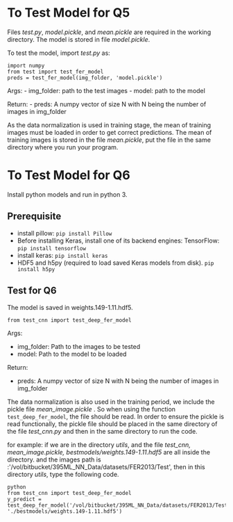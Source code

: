 # To Test Model for Q5
Files <i>test.py</i>, <i>model.pickle</i>, and <i>mean.pickle</i> are required in the working directory. The model is stored in file <i>model.pickle</i>.

To test the model, import <i>test.py</i> as:
```
import numpy
from test import test_fer_model
preds = test_fer_model(img_folder, 'model.pickle')
```
Args:
	- img_folder: path to the test images
	- model: path to the model

Return:
	- preds: A numpy vector of size N with N being the number of images in img_folder

As the data normalization is used in training stage, the mean of training images must be loaded in order to get correct predictions. The mean of training images is stored in the file <i>mean.pickle</i>, put the file in the same directory where you run your program.

# To Test Model for Q6
Install python models and run in python 3.
## Prerequisite
- install pillow:
`pip install Pillow`
- Before installing Keras, install one of its backend engines: TensorFlow:
`pip install tensorflow`
- install keras:
`pip install keras`
- HDF5 and h5py (required to load saved Keras models from disk).
`pip install h5py`

## Test for Q6
The model is saved in weights.149-1.11.hdf5.

`from test_cnn import test_deep_fer_model`

Args:
  - img_folder: Path to the images to be tested
  - model: Path to the model to be loaded

Return:
  - preds: A numpy vector of size N with N being the number of images in img_folder

The data normalization is also used in the training period, we include the pickle file <i>mean_image.pickle </i>. So when using the function `test_deep_fer_model`, the file should be read. In order to ensure the pickle is read functionally, the pickle file should be placed in the same directory of the file <i>test_cnn.py</i>
and then in the same directory to run the code.

for example: if we are in the directory <i>utils</i>, and the file <i>test_cnn, mean_image.pickle, bestmodels/weights.149-1.11.hdf5</i> are all inside the directory. and the images path is :'/vol/bitbucket/395ML_NN_Data/datasets/FER2013/Test', then in this directory <i>utils</i>, type the following code.
```
python
from test_cnn import test_deep_fer_model
y_predict = test_deep_fer_model('/vol/bitbucket/395ML_NN_Data/datasets/FER2013/Test', './bestmodels/weights.149-1.11.hdf5')
```
